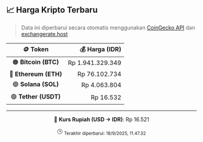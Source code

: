

<!-- HARGA_KRIPTO -->
## 📈 Harga Kripto Terbaru

> Data ini diperbarui secara otomatis menggunakan [CoinGecko API](https://www.coingecko.com/) dan [exchangerate.host](https://exchangerate.host/)

<div align="center">

| 🪙 Token | 💰 Harga (IDR) |
|:------:|---------------:|
| 🟠 **Bitcoin (BTC)**   | Rp 1.941.329.349 |
| 🔵 **Ethereum (ETH)**  | Rp 76.102.734 |
| 🟣 **Solana (SOL)**    | Rp 4.063.804 |
| 🟢 **Tether (USDT)**   | Rp 16.532 |

---

💱 **Kurs Rupiah (USD → IDR)**: Rp 16.521

🕒 <sub>Terakhir diperbarui: 18/9/2025, 11.47.32</sub>

</div>
<!-- /HARGA_KRIPTO -->